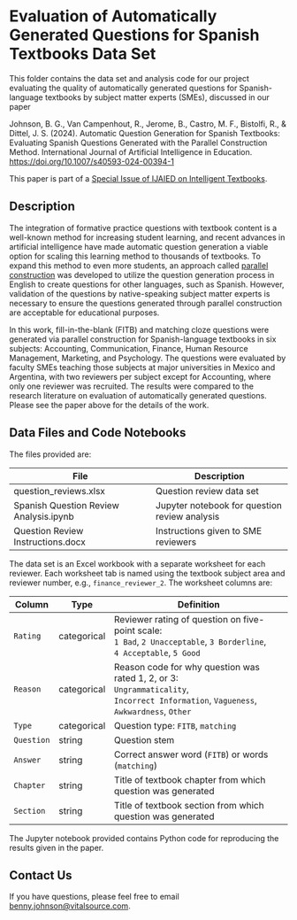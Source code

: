 # Evaluation of Automatically Generated Questions for Spanish Textbooks Data Set

This folder contains the data set and analysis code for our project
evaluating the quality of automatically generated questions for
Spanish-language textbooks by subject matter experts (SMEs), discussed
in our paper

Johnson, B. G., Van Campenhout, R., Jerome, B., Castro, M. F.,
Bistolfi, R., & Dittel, J. S. (2024). Automatic Question Generation
for Spanish Textbooks: Evaluating Spanish Questions Generated with the
Parallel Construction Method. International Journal of Artificial
Intelligence in Education. https://doi.org/10.1007/s40593-024-00394-1

This paper is part of a [Special Issue of IJAIED on Intelligent
Textbooks](https://link.springer.com/collections/jcjcecejaf).

## Description

The integration of formative practice questions with textbook content
is a well-known method for increasing student learning, and recent
advances in artificial intelligence have made automatic question
generation a viable option for scaling this learning method to
thousands of textbooks. To expand this method to even more students,
an approach called [parallel
construction](https://intextbooks.science.uu.nl/workshop2022/files/itb22_p5_short9847.pdf)
was developed to utilize the question generation process in English to
create questions for other languages, such as Spanish. However,
validation of the questions by native-speaking subject matter experts
is necessary to ensure the questions generated through parallel
construction are acceptable for educational purposes.

In this work, fill-in-the-blank (FITB) and matching cloze questions
were generated via parallel construction for Spanish-language
textbooks in six subjects: Accounting, Communication, Finance, Human
Resource Management, Marketing, and Psychology. The questions were
evaluated by faculty SMEs teaching those subjects at major
universities in Mexico and Argentina, with two reviewers per subject
except for Accounting, where only one reviewer was recruited.  The
results were compared to the research literature on evaluation of
automatically generated questions. Please see the paper above for the
details of the work.

## Data Files and Code Notebooks

The files provided are:

File | Description
-----|------------
question_reviews.xlsx | Question review data set
Spanish Question Review Analysis.ipynb | Jupyter notebook for question review analysis
Question Review Instructions.docx | Instructions given to SME reviewers

The data set is an Excel workbook with a separate worksheet for each
reviewer. Each worksheet tab is named using the textbook subject area
and reviewer number, e.g., `finance_reviewer_2`. The worksheet
columns are:

Column | Type | Definition
-------|------|-----------
`Rating` | categorical | Reviewer rating of question on five-point scale:<br>`1 Bad`, `2 Unacceptable`, `3 Borderline`, `4 Acceptable`, `5 Good`
`Reason` | categorical | Reason code for why question was rated 1, 2, or 3:<br/>`Ungrammaticality`, `Incorrect Information`, `Vagueness`, `Awkwardness`, `Other`
`Type` | categorical | Question type: `FITB`, `matching`
`Question` | string | Question stem
`Answer` | string | Correct answer word (`FITB`) or words (`matching`)
`Chapter` | string  | Title of textbook chapter from which question was generated
`Section` | string | Title of textbook section from which question was generated

The Jupyter notebook provided contains Python code for reproducing the
results given in the paper.

## Contact Us

If you have questions, please feel free to email benny.johnson@vitalsource.com.
